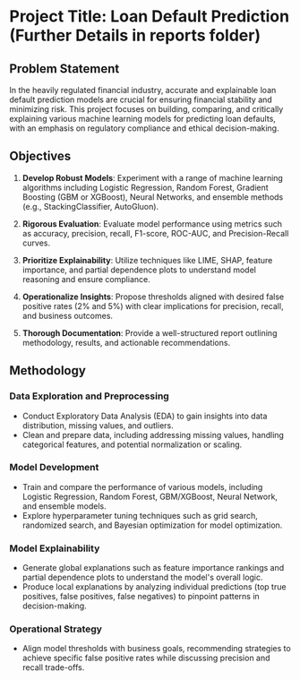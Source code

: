 # Project Title: Loan Default Prediction (Further Details in reports folder)

## Problem Statement

In the heavily regulated financial industry, accurate and explainable loan default prediction models are crucial for ensuring financial stability and minimizing risk. This project focuses on building, comparing, and critically explaining various machine learning models for predicting loan defaults, with an emphasis on regulatory compliance and ethical decision-making.

## Objectives

1. **Develop Robust Models**: Experiment with a range of machine learning algorithms including Logistic Regression, Random Forest, Gradient Boosting (GBM or XGBoost), Neural Networks, and ensemble methods (e.g., StackingClassifier, AutoGluon).

2. **Rigorous Evaluation**: Evaluate model performance using metrics such as accuracy, precision, recall, F1-score, ROC-AUC, and Precision-Recall curves.

3. **Prioritize Explainability**: Utilize techniques like LIME, SHAP, feature importance, and partial dependence plots to understand model reasoning and ensure compliance.

4. **Operationalize Insights**: Propose thresholds aligned with desired false positive rates (2% and 5%) with clear implications for precision, recall, and business outcomes.

5. **Thorough Documentation**: Provide a well-structured report outlining methodology, results, and actionable recommendations.

## Methodology

### Data Exploration and Preprocessing

- Conduct Exploratory Data Analysis (EDA) to gain insights into data distribution, missing values, and outliers.
- Clean and prepare data, including addressing missing values, handling categorical features, and potential normalization or scaling.

### Model Development

- Train and compare the performance of various models, including Logistic Regression, Random Forest, GBM/XGBoost, Neural Network, and ensemble models.
- Explore hyperparameter tuning techniques such as grid search, randomized search, and Bayesian optimization for model optimization.

### Model Explainability

- Generate global explanations such as feature importance rankings and partial dependence plots to understand the model's overall logic.
- Produce local explanations by analyzing individual predictions (top true positives, false positives, false negatives) to pinpoint patterns in decision-making.

### Operational Strategy

- Align model thresholds with business goals, recommending strategies to achieve specific false positive rates while discussing precision and recall trade-offs.
